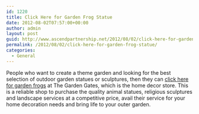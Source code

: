 ```yaml
---
id: 1220
title: Click Here for Garden Frog Statue
date: 2012-08-02T07:57:00+00:00
author: admin
layout: post
guid: http://www.ascendpartnership.net/2012/08/02/click-here-for-garden-frog-statue/
permalink: /2012/08/02/click-here-for-garden-frog-statue/
categories:
  - General
---
```

People who want to create a theme garden and looking for the best selection of outdoor garden statues or sculptures, then they can [click here for garden frogs](http://www.thegardengates.com/totally-zen-frog-garden-statue-c1046.aspx) at The Garden Gates, which is the home decor store. This is a reliable shop to purchase the quality animal statues, religious sculptures and landscape services at a competitive price, avail their service for your home decoration needs and bring life to your outer garden.